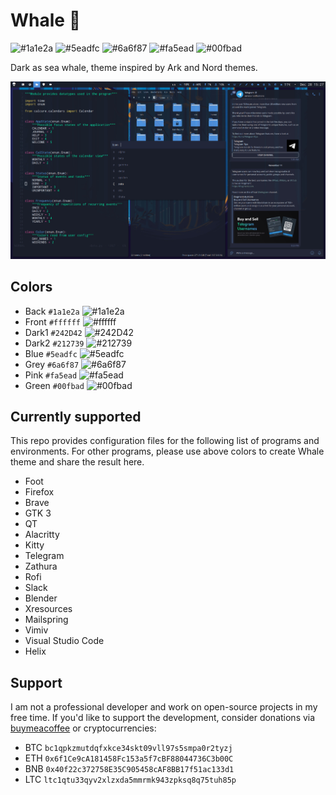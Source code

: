 # Whale 🐋

![#1a1e2a](https://placehold.co/15x15/1a1e2a/1a1e2a.png) ![#5eadfc](https://placehold.co/15x15/5eadfc/5eadfc.png) ![#6a6f87](https://placehold.co/15x15/ffffff/ffffff.png) ![#fa5ead](https://placehold.co/15x15/fa5ead/fa5ead.png) ![#00fbad](https://placehold.co/15x15/00fbad/00fbad.png)

Dark as sea whale, theme inspired by Ark and Nord themes.

![screenshot](https://github.com/anufrievroman/whale/blob/main/screenshot.jpg)

## Colors

- Back `#1a1e2a` ![#1a1e2a](https://placehold.co/15x15/1a1e2a/1a1e2a.png)
- Front `#ffffff` ![#ffffff](https://placehold.co/15x15/ffffff/ffffff.png)
- Dark1 `#242D42` ![#242D42](https://placehold.co/15x15/242D42/242D42.png)
- Dark2 `#212739` ![#212739](https://placehold.co/15x15/212739/212739.png)
- Blue `#5eadfc` ![#5eadfc](https://placehold.co/15x15/5eadfc/5eadfc.png)
- Grey `#6a6f87` ![#6a6f87](https://placehold.co/15x15/6a6f87/6a6f87.png)
- Pink `#fa5ead` ![#fa5ead](https://placehold.co/15x15/fa5ead/fa5ead.png)
- Green `#00fbad` ![#00fbad](https://placehold.co/15x15/00fbad/00fbad.png)

## Currently supported

This repo provides configuration files for the following list of programs and environments. For other programs, please use above colors to create Whale theme and share the result here.

- Foot
- Firefox
- Brave
- GTK 3
- QT
- Alacritty
- Kitty
- Telegram
- Zathura
- Rofi
- Slack
- Blender
- Xresources
- Mailspring
- Vimiv
- Visual Studio Code
- Helix

## Support

I am not a professional developer and work on open-source projects in my free time. If you'd like to support the development, consider donations via [buymeacoffee](https://www.buymeacoffee.com/angryprofessor) or cryptocurrencies:

- BTC `bc1qpkzmutdqfxkce34skt09vll97s5smpa0r2tyzj`
- ETH `0x6f1Ce9cA181458Fc153a5f7cBF88044736C3b00C`
- BNB `0x40f22c372758E35C905458cAF8BB17f51ac133d1`
- LTC `ltc1qtu33qyv2xlzxda5mmrmk943zpksq8q75tuh85p`
